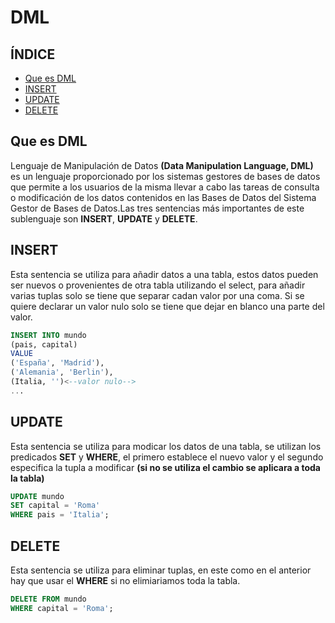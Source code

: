 # DML

## ÍNDICE

- [Que es DML](#Que-es-DML)
- [INSERT](#INSERT)
- [UPDATE](#UPDATE)
- [DELETE](#DELETE)

## Que es DML

Lenguaje de Manipulación de Datos **(Data Manipulation Language, DML)** es un lenguaje proporcionado por los sistemas gestores de bases 
de datos que permite a los usuarios de la misma llevar a cabo las tareas de consulta o modificación de los datos contenidos en las 
Bases de Datos del Sistema Gestor de Bases de Datos.Las tres sentencias más importantes de este sublenguaje son
**INSERT**, **UPDATE** y **DELETE**.

## INSERT

Esta sentencia se utiliza para añadir datos a una tabla, estos datos pueden ser nuevos o provenientes de otra tabla utilizando el select, para añadir varias tuplas solo se tiene que separar cadan valor por una coma. Si se quiere declarar un valor nulo solo se tiene que dejar en blanco una parte del valor.
  
```sql
INSERT INTO mundo
(pais, capital)
VALUE
('España', 'Madrid'),
('Alemania', 'Berlin'),
(Italia, '')<--valor nulo-->
...
```

## UPDATE

Esta sentencia se utiliza para modicar los datos de una tabla, se utilizan los predicados **SET** y **WHERE**, el primero establece el nuevo valor y el segundo especifica la tupla a modificar **(si no se utiliza el cambio se aplicara a toda la tabla)**

```sql
UPDATE mundo
SET capital = 'Roma'
WHERE pais = 'Italia';
```

## DELETE

Esta sentencia se utiliza para eliminar tuplas, en este como en el anterior hay que usar el **WHERE** si no elimiariamos toda la tabla.


```sql
DELETE FROM mundo
WHERE capital = 'Roma';
```
